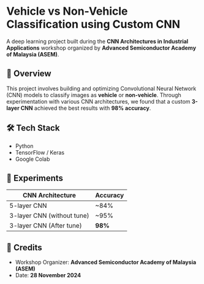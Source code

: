 # Vehicle vs Non-Vehicle Classification using Custom CNN

A deep learning project built during the **CNN Architectures in Industrial Applications** workshop organized by **Advanced Semiconductor Academy of Malaysia (ASEM)**.

## 🧠 Overview
This project involves building and optimizing Convolutional Neural Network (CNN) models to classify images as **vehicle** or **non-vehicle**. Through experimentation with various CNN architectures, we found that a custom **3-layer CNN** achieved the best results with **98% accuracy**.

## 🛠️ Tech Stack
- Python
- TensorFlow / Keras
- Google Colab

## 🧪 Experiments
| CNN Architecture               | Accuracy |
|--------------------------------|----------|
| 5-layer CNN                    | ~84%     |
| 3-layer CNN (without tune)     | ~95%     |
| 3-layer CNN (After tune)       | **98%**  |


## 🙌 Credits
- Workshop Organizer: **Advanced Semiconductor Academy of Malaysia (ASEM)**
- Date: **28 November 2024**


